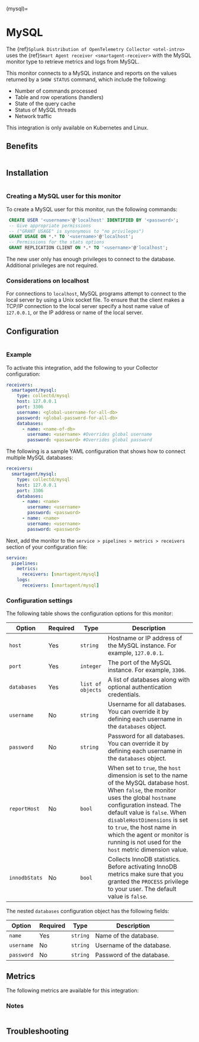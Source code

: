 (mysql)=
# MySQL

<meta name="description" content="Use this Splunk Observability Cloud integration for the MySQL monitor. See benefits, install, configuration, and metrics">

The {ref}`Splunk Distribution of OpenTelemetry Collector <otel-intro>` uses the {ref}`Smart Agent receiver <smartagent-receiver>` with the MySQL monitor type to retrieve metrics and logs from MySQL.

This monitor connects to a MySQL instance and reports on the values returned by a `SHOW STATUS` command, which include the following:

- Number of commands processed
- Table and row operations (handlers)
- State of the query cache
- Status of MySQL threads
- Network traffic

This integration is only available on Kubernetes and Linux. 

## Benefits

```{include} /_includes/benefits.md
```

## Installation

```{include} /_includes/collector-installation-linux.md
```

### Creating a MySQL user for this monitor

To create a MySQL user for this monitor, run the following commands:

```sql
 CREATE USER '<username>'@'localhost' IDENTIFIED BY '<password>';
 -- Give appropriate permissions
 -- ("GRANT USAGE" is synonymous to "no privileges")
 GRANT USAGE ON *.* TO '<username>'@'localhost';
 -- Permissions for the stats options
 GRANT REPLICATION CLIENT ON *.* TO '<username>'@'localhost';
```

The new user only has enough privileges to connect to the database. Additional privileges are not required.

### Considerations on localhost

For connections to `localhost`, MySQL programs attempt to connect to the local server by using a Unix socket file. To ensure that the client makes a TCP/IP connection to the local server specify a host name value of `127.0.0.1`, or the IP address or name of the local server.

## Configuration

```{include} /_includes/configuration.md
```

### Example

To activate this integration, add the following to your Collector configuration:

```yaml
receivers:
  smartagent/mysql:
    type: collectd/mysql
    host: 127.0.0.1
    port: 3306
    username: <global-username-for-all-db>
    password: <global-password-for-all-db>
    databases:
      - name: <name-of-db>
        username: <username> #Overrides global username
        password: <password> #Overrides global password
```

The following is a sample YAML configuration that shows how to connect multiple MySQL databases:

```yaml
receivers:
  smartagent/mysql:
    type: collectd/mysql
    host: 127.0.0.1
    port: 3306
    databases:
      - name: <name>
        username: <username>
        password: <password>
      - name: <name>
        username: <username>
        password: <password>
```

Next, add the monitor to the `service > pipelines > metrics > receivers` section of your configuration file:

```yaml
service:
  pipelines:
    metrics:
      receivers: [smartagent/mysql]
    logs:
      receivers: [smartagent/mysql]
```

### Configuration settings

The following table shows the configuration options for this monitor:

| Option | Required | Type | Description |
| --- | --- | --- | --- |
| `host` | Yes | `string` | Hostname or IP address of the MySQL instance. For example, `127.0.0.1`. |
| `port` | Yes | `integer` | The port of the MySQL instance. For example, `3306`. |
| `databases` | Yes | `list of objects` | A list of databases along with optional authentication credentials. |
| `username` | No | `string` | Username for all databases. You can override it by defining each username in the `databases` object. |
| `password` | No | `string` | Password for all databases. You can override it by defining each username in the `databases` object. |
| `reportHost` | No | `bool` | When set to `true`, the `host` dimension is set to the name of the MySQL database host. When `false`, the monitor uses the global `hostname` configuration instead. The default value is `false`. When `disableHostDimensions` is set to `true`, the host name in which the agent or monitor is running is not used for the `host` metric dimension value.  |
| `innodbStats` | No | `bool` | Collects InnoDB statistics. Before activating InnoDB metrics make sure that you granted the `PROCESS` privilege to your user. The default value is `false`. |

The nested `databases` configuration object has the following fields:

| Option | Required | Type | Description |
| --- | --- | --- | --- |
| `name` | Yes | `string` | Name of the database. |
| `username` | No | `string` | Username of the database. |
| `password` | No | `string` | Password of the database. |

## Metrics

The following metrics are available for this integration:

<div class="metrics-yaml" url="https://raw.githubusercontent.com/signalfx/splunk-otel-collector/main/internal/signalfx-agent/pkg/monitors/collectd/mysql/metadata.yaml"></div>

### Notes

```{include} /_includes/metric-defs.md
```

## Troubleshooting

```{include} /_includes/troubleshooting.md
```
